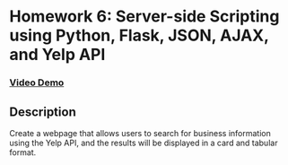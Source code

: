 # Homework 6: Server-side Scripting using Python, Flask, JSON, AJAX, and Yelp API
### [Video Demo](https://youtu.be/qO-M1oU7yXQ)
## Description
Create a webpage that allows users to search for business information using the Yelp API, and the results will be displayed in a card and tabular format.
